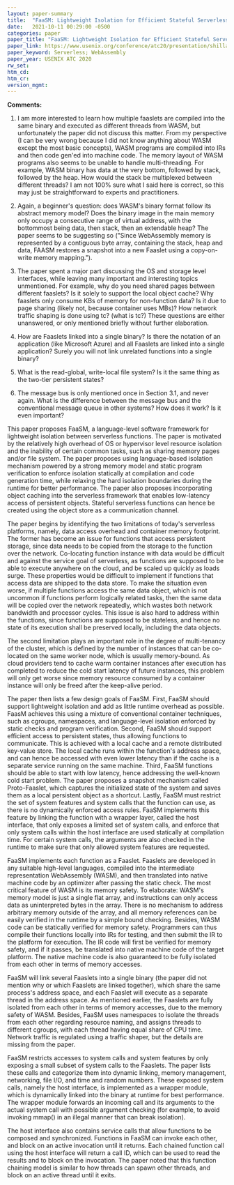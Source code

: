 ```yaml
---
layout: paper-summary
title:  "FaaSM: Lightweight Isolation for Efficient Stateful Serverless Computing"
date:   2021-10-11 00:29:00 -0500
categories: paper
paper_title: "FaaSM: Lightweight Isolation for Efficient Stateful Serverless Computing"
paper_link: https://www.usenix.org/conference/atc20/presentation/shillaker
paper_keyword: Serverless; WebAssembly
paper_year: USENIX ATC 2020
rw_set:
htm_cd:
htm_cr:
version_mgmt:
---
```


**Comments:**

1. I am more interested to learn how multiple faaslets are compiled into the same binary and executed as different 
   threads from WASM, but unfortunately the paper did not discuss this matter. 
   From my perspective (I can be very wrong because I did not know anything about WASM except the most basic concepts),
   WASM programs are compiled into IRs and then code gen'ed into machine code. The memory layout of WASM programs also
   seems to be unable to handle multi-threading. For example, WASM binary has data at the very bottom, followed by 
   stack, followed by the heap. How would the stack be multiplexed between different threads? 
   I am not 100% sure what I said here is correct, so this may just be straightforward to experts and 
   practitioners.

2. Again, a beginner's question: does WASM's binary format follow its abstract memory model? Does the binary image
   in the main memory only occupy a consecutive range of virtual address, with the bottommost being data, then
   stack, then an extendable heap? The paper seems to be suggesting so 
   ("Since WebAssembly memory is represented by a contiguous byte array, containing the stack, heap and data, FAASM 
   restores a snapshot into a new Faaslet using a copy-on-write memory mapping.").

3. The paper spent a major part discussing the OS and storage level interfaces, while leaving many important and
   interesting topics unmentioned. For example, why do you need shared pages between different faaslets? Is it 
   solely to support the local object cache?
   Why faaslets only consume KBs of memory for non-function data? Is it due to page sharing (likely not, because 
   container uses MBs)?
   How network traffic shaping is done using tc? (what is tc?)
   These questions are either unanswered, or only mentioned briefly without further elaboration.

4. How are Faaslets linked into a single binary? Is there the notation of an application (like Microsoft Azure) and
   all Faaslets are linked into a single application?
   Surely you will not link unrelated functions into a single binary?

5. What is the read-global, write-local file system? Is it the same thing as the two-tier persistent states?

6. The message bus is only mentioned once in Section 3.1, and never again. What is the difference between the message
   bus and the conventional message queue in other systems? How does it work? Is it even important?

This paper proposes FaaSM, a language-level software framework for lightweight isolation between serverless functions.
The paper is motivated by the relatively high overhead of OS or hypervisor level resource isolation and the inability
of certain common tasks, such as sharing memory pages and/or file system. 
The paper proposes using language-based isolation mechanism powered by a strong memory model and static program
verification to enforce isolation statically at compilation and code generation time, while relaxing the hard 
isolation boundaries during the runtime for better performance.
The paper also proposes incorporating object caching into the serverless framework that enables low-latency
access of persistent objects. Stateful serverless functions can hence be created using the object store as a 
communication channel.

The paper begins by identifying the two limitations of today's serverless platforms, namely, data access overhead
and container memory footprint.
The former has become an issue for functions that access persistent storage, since data needs to be copied from the 
storage to the function over the network. Co-locating function instance with data would be difficult and against
the service goal of serverless, as functions are supposed to be able to execute anywhere on the cloud, and be scaled 
up quickly as loads surge. These properties would be difficult to implement if functions that access data are shipped
to the data store. 
To make the situation even worse, if multiple functions access the same data object, which is not uncommon if 
functions perform logically related tasks, then the same data will be copied over the network repeatedly, which
wastes both network bandwidth and processor cycles. This issue is also hard to address within the functions, since
functions are supposed to be stateless, and hence no state of its execution shall be preserved locally, including the 
data objects.

The second limitation plays an important role in the degree of multi-tenancy of the cluster, which is defined by the 
number of instances that can be co-located on the same worker node, which is usually memory-bound. 
As cloud providers tend to cache warm container instances after execution has completed to reduce the cold start 
latency of future instances, this problem will only get worse since memory resource consumed by a container instance
will only be freed after the keep-alive period.

The paper then lists a few design goals of FaaSM.
First, FaaSM should support lightweight isolation and add as little runtime overhead as possible. FaasM achieves
this using a mixture of conventional container techniques, such as cgroups, namespaces, and language-level
isolation enforced by static checks and program verification.
Second, FaaSM should support efficient access to persistent states, thus allowing functions to communicate.
This is achieved with a local cache and a remote distributed key-value store. The local cache runs within the 
function's address space, and can hence be accessed with even lower latency than if the cache is a separate 
service running on the same machine.
Third, FaaSM functions should be able to start with low latency, hence addressing the well-known cold start problem.
The paper proposes a snapshot mechanism called Proto-Faaslet, which captures the initialized state of the system and
saves them as a local persistent object as a shortcut.
Lastly, FaaSM must restrict the set of system features and system calls that the function can use, as there is no 
dynamically enforced access rules. FaaSM implements this feature by linking the function with a wrapper layer,
called the host interface, that only exposes a limited set of system calls, and enforce that only system calls within
the host interface are used statically at compilation time. For certain system calls, the arguments are also checked
in the runtime to make sure that only allowed system features are requested.

FaaSM implements each function as a Faaslet. Faaslets are developed in any suitable high-level languages, compiled
into the intermediate representation WebAssembly (WASM), and then translated into native machine code by an optimizer
after passing the static check. The most critical feature of WASM is its memory safety. To elaborate: WASM's memory
model is just a single flat array, and instructions can only access data as uninterpreted bytes in the array.
There is no mechanism to address arbitrary memory outside of the array, and all memory references can be easily
verified in the runtime by a simple bound checking. Besides, WASM code can be statically verified for memory safety.
Programmers can thus compile their functions locally into IRs for testing, and then submit the IR to the 
platform for execution. The IR code will first be verified for memory safety, and if it passes, be translated into 
native machine code of the target platform. The native machine code is also guaranteed to be fully isolated
from each other in terms of memory accesses.

FaaSM will link several Faaslets into a single binary (the paper did not mention why or which Faaslets are linked
together), which share the same process's address space, and each Faaslet will execute as a separate thread in the 
address space. 
As mentioned earlier, the Faaslets are fully isolated from each other in terms of memory accesses, due to the memory
safety of WASM. Besides, FaaSM uses namespaces to isolate the threads from each other regarding resource naming,
and assigns threads to different cgroups, with each thread having equal share of CPU time.
Network traffic is regulated using a traffic shaper, but the details are missing from the paper.

FaaSM restricts accesses to system calls and system features by only exposing a small subset of system calls 
to the Faaslets. The paper lists these calls and categorize them into dynamic linking, memory management, 
networking, file I/O, and time and random numbers. 
These exposed system calls, namely the host interface, is implemented as a wrapper module, which is dynamically linked
into the binary at runtime for best performance.
The wrapper module forwards an incoming call and its arguments to the actual system call with possible argument 
checking (for example, to avoid invoking mmap() in an illegal manner that can break isolation).

The host interface also contains service calls that allow functions to be composed and synchronized. 
Functions in FaaSM can invoke each other, and block on an active invocation until it returns. 
Each chained function call using the host interface will return a call ID, which can be used to read the 
results and to block on the invocation.
The paper noted that this function chaining model is similar to how threads can spawn other threads, and block
on an active thread until it exits.

